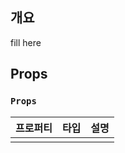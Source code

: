 ## 개요

fill here

## Props

### `Props`

| 프로퍼티 | 타입 | 설명 |
| -------- | ---- | ---- |
|          |      |
